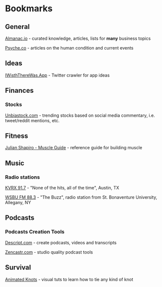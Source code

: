 # Bookmarks

## General

[Almanac.io](https://almanac.io/home) - curated knowledge, articles, lists for **many** business topics

[Psyche.co](https://psyche.co) - articles on the human condition and current events

## Ideas

[IWisthThereWas.App](https://iwishtherewas.app) - Twitter crawler for app ideas

## Finances

### Stocks

[Unbiastock.com](https://unbiastock.com/reddit.php) - trending stocks based on social media commentary, i.e. tweet/reddit mentions, etc.

## Fitness

[Julian Shapiro - Muscle Guide](https://www.julian.com/guide/muscle/intro) - reference guide for building muscle

## Music

### Radio stations

[KVRX 91.7](https://kvrx.org/app/) - "None of the hits, all of the time", Austin, TX

[WSBU FM 88.3](http://player.listenlive.co/37351) - "The Buzz", radio station from St. Bonaventure University, Allegany, NY

## Podcasts

### Podcasts Creation Tools

[Descript.com](https://www.descript.com) - create podcasts, videos and transcripts

[Zencastr.com](https://zencastr.com) - studio quality podcast tools

## Survival

[Animated Knots](https://www.animatedknots.com) - visual tuts to learn how to tie any kind of knot